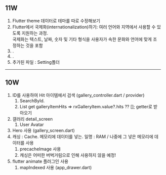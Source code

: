 ## 11W

1. Flutter theme 데이터로 테마를 따로 수정해보기
2. Flutter에서 국제화(internationalization)하기: 여러 언어와 지역에서 사용할 수 있도록 지원하는 과정.  
   국제화는 텍스트, 날짜, 숫자 및 기타 형식을 사용자가 속한 문화와 언어에 맞게 조정하는 것을 포함
3. .
4. .
5. 추가된 파일 : Setting폴더

---

## 10W

1. ID를 사용하여 Hit 아이템에서 검색 (gallery_controller.dart / provider)
   1. SearchById.
   2. List<GalleryItemHits> get galleryItemHits => rxGalleryItem.value?.hits ?? []; getter로 받아오기
2. 갤러리 detail_screen
   1. User Avatar
3. Hero 사용 (gallery_screen.dart)
4. 캐싱 : Cache. 메모리에 데이터를 넣는. 일명 : RAM / 나중에 그 넣은 메모리에 데이터를 사용
   1. precacheImage 사용
   2. 캐싱은 어떠한 버벅거림으로 인해 사용하지 않을 예정!
5. flutter animate 플러그인 사용
   1. mapIndexed 사용 (app_drawer.dart)
